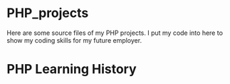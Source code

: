# PHP_projects
Here are some source files of my PHP projects. I put my code into here to show my coding skills for my future employer.

# PHP Learning History


